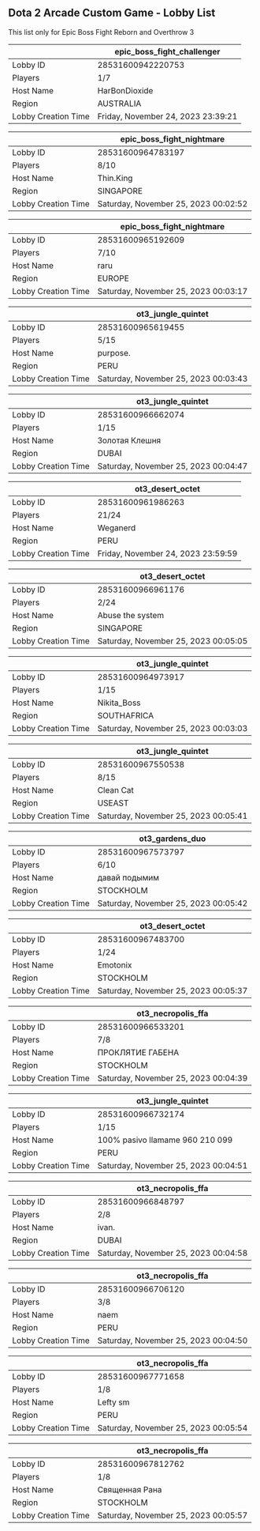 ## Dota 2 Arcade Custom Game - Lobby List

This list only for Epic Boss Fight Reborn and Overthrow 3

|  | epic_boss_fight_challenger |
| ------ | ------ |
| Lobby ID | 28531600942220753 |
| Players | 1/7 |
| Host Name | HarBonDioxide |
| Region | AUSTRALIA |
| Lobby Creation Time | Friday, November 24, 2023 23:39:21 |


|  | epic_boss_fight_nightmare |
| ------ | ------ |
| Lobby ID | 28531600964783197 |
| Players | 8/10 |
| Host Name | Thin.King |
| Region | SINGAPORE |
| Lobby Creation Time | Saturday, November 25, 2023 00:02:52 |


|  | epic_boss_fight_nightmare |
| ------ | ------ |
| Lobby ID | 28531600965192609 |
| Players | 7/10 |
| Host Name | raru |
| Region | EUROPE |
| Lobby Creation Time | Saturday, November 25, 2023 00:03:17 |


|  | ot3_jungle_quintet |
| ------ | ------ |
| Lobby ID | 28531600965619455 |
| Players | 5/15 |
| Host Name | purpose. |
| Region | PERU |
| Lobby Creation Time | Saturday, November 25, 2023 00:03:43 |


|  | ot3_jungle_quintet |
| ------ | ------ |
| Lobby ID | 28531600966662074 |
| Players | 1/15 |
| Host Name | Золотая Клешня |
| Region | DUBAI |
| Lobby Creation Time | Saturday, November 25, 2023 00:04:47 |


|  | ot3_desert_octet |
| ------ | ------ |
| Lobby ID | 28531600961986263 |
| Players | 21/24 |
| Host Name | Weganerd |
| Region | PERU |
| Lobby Creation Time | Friday, November 24, 2023 23:59:59 |


|  | ot3_desert_octet |
| ------ | ------ |
| Lobby ID | 28531600966961176 |
| Players | 2/24 |
| Host Name | Abuse the system |
| Region | SINGAPORE |
| Lobby Creation Time | Saturday, November 25, 2023 00:05:05 |


|  | ot3_jungle_quintet |
| ------ | ------ |
| Lobby ID | 28531600964973917 |
| Players | 1/15 |
| Host Name | Nikita_Boss |
| Region | SOUTHAFRICA |
| Lobby Creation Time | Saturday, November 25, 2023 00:03:03 |


|  | ot3_jungle_quintet |
| ------ | ------ |
| Lobby ID | 28531600967550538 |
| Players | 8/15 |
| Host Name | Clean Cat |
| Region | USEAST |
| Lobby Creation Time | Saturday, November 25, 2023 00:05:41 |


|  | ot3_gardens_duo |
| ------ | ------ |
| Lobby ID | 28531600967573797 |
| Players | 6/10 |
| Host Name | давай подымим |
| Region | STOCKHOLM |
| Lobby Creation Time | Saturday, November 25, 2023 00:05:42 |


|  | ot3_desert_octet |
| ------ | ------ |
| Lobby ID | 28531600967483700 |
| Players | 1/24 |
| Host Name | Emotonix <EA> |
| Region | STOCKHOLM |
| Lobby Creation Time | Saturday, November 25, 2023 00:05:37 |


|  | ot3_necropolis_ffa |
| ------ | ------ |
| Lobby ID | 28531600966533201 |
| Players | 7/8 |
| Host Name | ПРОКЛЯТИЕ ГАБЕНА |
| Region | STOCKHOLM |
| Lobby Creation Time | Saturday, November 25, 2023 00:04:39 |


|  | ot3_jungle_quintet |
| ------ | ------ |
| Lobby ID | 28531600966732174 |
| Players | 1/15 |
| Host Name | 100% pasivo llamame 960 210 099 |
| Region | PERU |
| Lobby Creation Time | Saturday, November 25, 2023 00:04:51 |


|  | ot3_necropolis_ffa |
| ------ | ------ |
| Lobby ID | 28531600966848797 |
| Players | 2/8 |
| Host Name | ivan. |
| Region | DUBAI |
| Lobby Creation Time | Saturday, November 25, 2023 00:04:58 |


|  | ot3_necropolis_ffa |
| ------ | ------ |
| Lobby ID | 28531600966706120 |
| Players | 3/8 |
| Host Name | naem |
| Region | PERU |
| Lobby Creation Time | Saturday, November 25, 2023 00:04:50 |


|  | ot3_necropolis_ffa |
| ------ | ------ |
| Lobby ID | 28531600967771658 |
| Players | 1/8 |
| Host Name | Lefty sm |
| Region | PERU |
| Lobby Creation Time | Saturday, November 25, 2023 00:05:54 |


|  | ot3_necropolis_ffa |
| ------ | ------ |
| Lobby ID | 28531600967812762 |
| Players | 1/8 |
| Host Name | Священная Рана |
| Region | STOCKHOLM |
| Lobby Creation Time | Saturday, November 25, 2023 00:05:57 |


